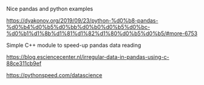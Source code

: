 Nice pandas and python examples

https://dyakonov.org/2019/09/23/python-%d0%b8-pandas-%d0%b4%d0%b5%d0%bb%d0%b0%d0%b5%d0%bc-%d0%b1%d1%8b%d1%81%d1%82%d1%80%d0%b5%d0%b5/#more-6753

Simple C++ module to speed-up pandas data reading

https://blog.esciencecenter.nl/irregular-data-in-pandas-using-c-88ce311cb9ef

https://pythonspeed.com/datascience
